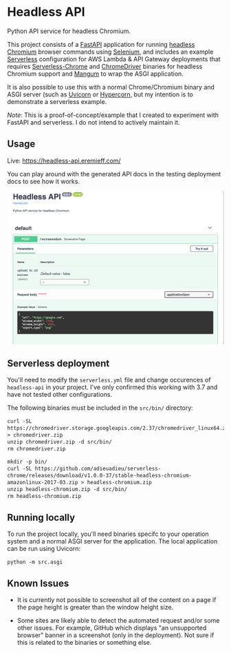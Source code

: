 # Headless API

Python API service for headless Chromium.

This project consists of a [FastAPI](https://fastapi.tiangolo.com/) application for running [headless Chromium](https://chromium.googlesource.com/chromium/src/+/lkgr/headless/README.md) browser commands using [Selenium](https://github.com/SeleniumHQ/selenium/wiki/ChromeDriver), and includes an example [Serverless](https://www.serverless.com/) configuration for AWS Lambda & API Gateway deployments that requires [Serverless-Chrome](https://github.com/adieuadieu/serverless-chrome) and [ChromeDriver](https://chromedriver.chromium.org/) binaries for headless Chromium support and [Mangum](https://mangum.io/) to wrap the ASGI application.

It is also possible to use this with a normal Chrome/Chromium binary and ASGI server (such as [Uvicorn](https://www.uvicorn.org/) or [Hypercorn](https://pgjones.gitlab.io/hypercorn/), but my intention is to demonstrate a serverless example. 

*Note*: This is a proof-of-concept/example that I created to experiment with FastAPI and serverless. I do not intend to actively maintain it.

## Usage

Live: https://headless-api.eremieff.com/

You can play around with the generated API docs in the testing deployment docs to see how it works.

<img src="https://github.com/jordaneremieff/headless-api/blob/main/assets/example.png?raw=true" alt='Headless API example'>



## Serverless deployment

You'll need to modify the `serverless.yml` file and change occurences of `headless-api` in your project. I've only confirmed this working with 3.7 and have not tested other configurations.

The following binaries must be included in the `src/bin/` directory:

```shell
curl -SL https://chromedriver.storage.googleapis.com/2.37/chromedriver_linux64.zip > chromedriver.zip
unzip chromedriver.zip -d src/bin/
rm chromedriver.zip
```


```shell
mkdir -p bin/
curl -SL https://github.com/adieuadieu/serverless-chrome/releases/download/v1.0.0-37/stable-headless-chromium-amazonlinux-2017-03.zip > headless-chromium.zip
unzip headless-chromium.zip -d src/bin/
rm headless-chromium.zip
```

## Running locally

To run the project locally, you'll need binaries specifc to your operation system and a normal ASGI server for the application. The local application can be run using Uvicorn:

```shell
python -m src.asgi
```

## Known Issues

- It is currently not possible to screenshot all of the content on a page if the page height is greater than the window height size.

- Some sites are likely able to detect the automated request and/or some other issues. For example, GitHub which displays "an unsupported browser" banner in a screenshot (only in the deployment). Not sure if this is related to the binaries or something else.
